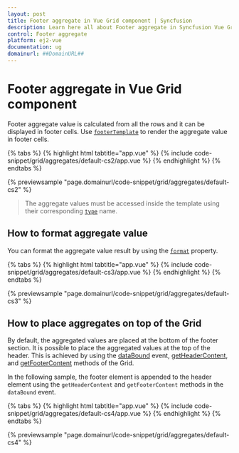 ```yaml
---
layout: post
title: Footer aggregate in Vue Grid component | Syncfusion
description: Learn here all about Footer aggregate in Syncfusion Vue Grid component of Syncfusion Essential JS 2 and more.
control: Footer aggregate 
platform: ej2-vue
documentation: ug
domainurl: ##DomainURL##
---
```


# Footer aggregate in Vue Grid component

Footer aggregate value is calculated from all the rows and it can be displayed in footer cells. Use [`footerTemplate`](https://ej2.syncfusion.com/vue/documentation/api/grid/aggregateColumn/#footertemplate) to render the aggregate value in footer cells.

{% tabs %}
{% highlight html tabtitle="app.vue" %}
{% include code-snippet/grid/aggregates/default-cs2/app.vue %}
{% endhighlight %}
{% endtabs %}
        
{% previewsample "page.domainurl/code-snippet/grid/aggregates/default-cs2" %}

> The aggregate values must be accessed inside the template using their corresponding [`type`](https://ej2.syncfusion.com/vue/documentation/api/grid/aggregateColumn/#type) name.

## How to format aggregate value

You can format the aggregate value result by using the [`format`](https://ej2.syncfusion.com/vue/documentation/api/grid/aggregateColumn/#format) property.

{% tabs %}
{% highlight html tabtitle="app.vue" %}
{% include code-snippet/grid/aggregates/default-cs3/app.vue %}
{% endhighlight %}
{% endtabs %}
        
{% previewsample "page.domainurl/code-snippet/grid/aggregates/default-cs3" %}

## How to place aggregates on top of the Grid

By default, the aggregated values are placed at the bottom of the footer section. It is possible to place the aggregated values at the top of the header. This is achieved by using the [dataBound](https://ej2.syncfusion.com/vue/documentation/api/grid/#databound) event, [getHeaderContent](https://ej2.syncfusion.com/vue/documentation/api/grid/#getheadercontent), and [getFooterContent](https://ej2.syncfusion.com/vue/documentation/api/grid/#getfootercontent) methods of the Grid.

In the following sample, the footer element is appended to the header element using the `getHeaderContent` and `getFooterContent` methods in the `dataBound` event.

{% tabs %}
{% highlight html tabtitle="app.vue" %}
{% include code-snippet/grid/aggregates/default-cs4/app.vue %}
{% endhighlight %}
{% endtabs %}
        
{% previewsample "page.domainurl/code-snippet/grid/aggregates/default-cs4" %}